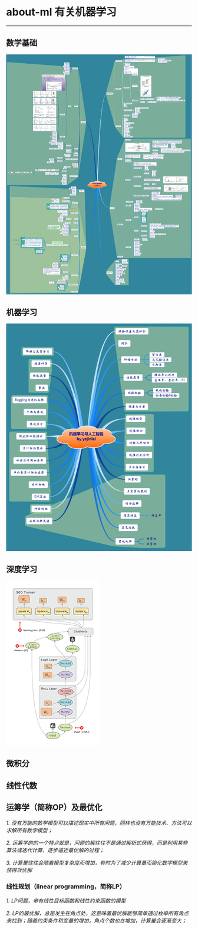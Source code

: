 # about-ml 有关机器学习

----------

## 数学基础

![](数学基础/机器学习数学基础.png)

## 机器学习

![](机器学习与人工智能/机器学习与人工智能.png)

## 深度学习

![](深度学习/tensors_flowing.gif)

## 微积分


## 线性代数


## 运筹学（简称OP）及最优化
*1. 没有万能的数学模型可以描述现实中所有问题，同样也没有万能技术、方法可以求解所有数学模型；*

*2. 运筹学的的一个特点就是，问题的解往往不是通过解析式获得，而是利用某些算法或迭代计算，逐步逼近最优解的过程；*

*3. 计算量往往会随着模型复杂度而增加，有时为了减少计算量而简化数学模型来获得次优解*

### **线性规划**（linear programming，简称LP）
*1. LP问题，带有线性目标函数和线性约束函数的模型*

*2. LP的最优解，总是发生在角点处，这意味着最优解能够简单通过枚举所有角点来找到；随着约束条件和变量的增加，角点个数也在增加，计算量会逐渐变大；*